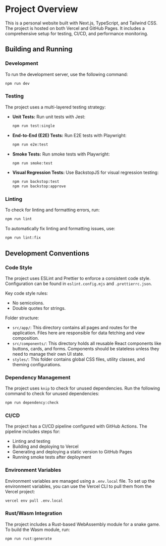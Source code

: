 # Project Overview

This is a personal website built with Next.js, TypeScript, and Tailwind CSS. The project is hosted on both Vercel and GitHub Pages. It includes a comprehensive setup for testing, CI/CD, and performance monitoring.

## Building and Running

### Development

To run the development server, use the following command:

```bash
npm run dev
```

### Testing

The project uses a multi-layered testing strategy:

*   **Unit Tests:** Run unit tests with Jest:
    ```bash
    npm run test:single
    ```
*   **End-to-End (E2E) Tests:** Run E2E tests with Playwright:
    ```bash
    npm run e2e:test
    ```
*   **Smoke Tests:** Run smoke tests with Playwright:
    ```bash
    npm run smoke:test
    ```
*   **Visual Regression Tests:** Use BackstopJS for visual regression testing:
    ```bash
    npm run backstop:test
    npm run backstop:approve
    ```

### Linting

To check for linting and formatting errors, run:

```bash
npm run lint
```

To automatically fix linting and formatting issues, use:

```bash
npm run lint:fix
```

## Development Conventions

### Code Style

The project uses ESLint and Prettier to enforce a consistent code style. Configuration can be found in `eslint.config.mjs` and `.prettierrc.json`.

Key code style rules:
* No semicolons.
* Double quotes for strings.

Folder structure:
- `src/app/`: This directory contains all pages and routes for the application. Files here are responsible for data fetching and view composition.
- `src/components/`: This directory holds all reusable React components like buttons, cards, and forms. Components should be stateless unless they need to manage their own UI state.
- `styles/`: This folder contains global CSS files, utility classes, and theming configurations.

### Dependency Management

The project uses `knip` to check for unused dependencies. Run the following command to check for unused dependencies:

```bash
npm run dependency:check
```

### CI/CD

The project has a CI/CD pipeline configured with GitHub Actions. The pipeline includes steps for:

*   Linting and testing
*   Building and deploying to Vercel
*   Generating and deploying a static version to GitHub Pages
*   Running smoke tests after deployment

### Environment Variables

Environment variables are managed using a `.env.local` file. To set up the environment variables, you can use the Vercel CLI to pull them from the Vercel project:

```bash
vercel env pull .env.local
```

### Rust/Wasm Integration

The project includes a Rust-based WebAssembly module for a snake game. To build the Wasm module, run:

```bash
npm run rust:generate
```


